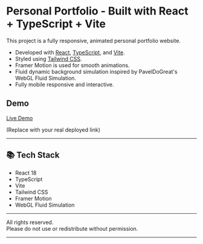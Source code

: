 # Personal Portfolio - Built with React + TypeScript + Vite

This project is a fully responsive, animated personal portfolio website.

- Developed with [React](https://react.dev/), [TypeScript](https://www.typescriptlang.org/), and [Vite](https://vitejs.dev/).
- Styled using [Tailwind CSS](https://tailwindcss.com/).
- Framer Motion is used for smooth animations.
- Fluid dynamic background simulation inspired by PavelDoGreat's WebGL Fluid Simulation.
- Fully mobile responsive and interactive.

##  Demo

 [Live Demo](https://ruchikam.netlify.app/)

(Replace with your real deployed link)

---

## 📚 Tech Stack

- React 18
- TypeScript
- Vite
- Tailwind CSS
- Framer Motion
- WebGL Fluid Simulation

---

All rights reserved.  
Please do not use or redistribute without permission.

---

